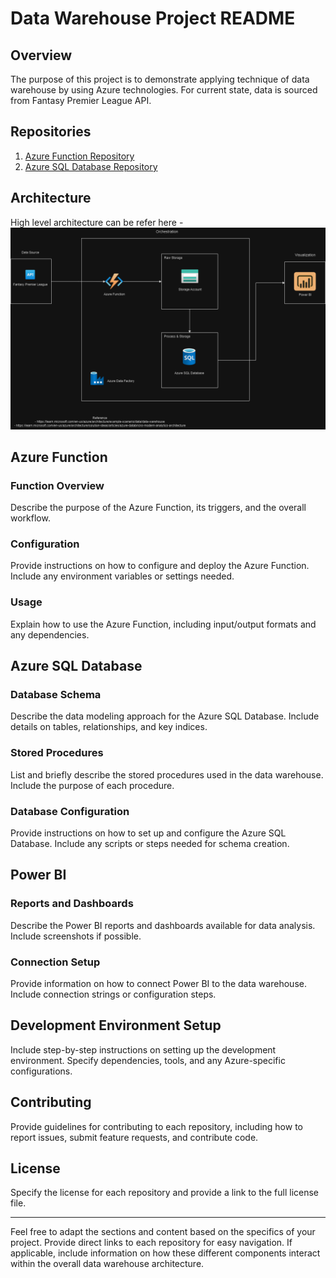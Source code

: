 # Data Warehouse Project README

## Overview

The purpose of this project is to demonstrate applying technique of data warehouse by using Azure technologies. For current state, data is sourced from Fantasy Premier League API.


## Repositories

1. [Azure Function Repository](link-to-azure-function-repo)
2. [Azure SQL Database Repository](link-to-azure-sql-db-repo)

## Architecture

High level architecture can be refer here - ![alt text](<Fantasy Premier League Architecture-High Level Architecture.drawio.png>)

## Azure Function

### Function Overview

Describe the purpose of the Azure Function, its triggers, and the overall workflow.

### Configuration

Provide instructions on how to configure and deploy the Azure Function. Include any environment variables or settings needed.

### Usage

Explain how to use the Azure Function, including input/output formats and any dependencies.

## Azure SQL Database

### Database Schema

Describe the data modeling approach for the Azure SQL Database. Include details on tables, relationships, and key indices.

### Stored Procedures

List and briefly describe the stored procedures used in the data warehouse. Include the purpose of each procedure.

### Database Configuration

Provide instructions on how to set up and configure the Azure SQL Database. Include any scripts or steps needed for schema creation.

## Power BI

### Reports and Dashboards

Describe the Power BI reports and dashboards available for data analysis. Include screenshots if possible.

### Connection Setup

Provide information on how to connect Power BI to the data warehouse. Include connection strings or configuration steps.

## Development Environment Setup

Include step-by-step instructions on setting up the development environment. Specify dependencies, tools, and any Azure-specific configurations.

## Contributing

Provide guidelines for contributing to each repository, including how to report issues, submit feature requests, and contribute code.

## License

Specify the license for each repository and provide a link to the full license file.

---

Feel free to adapt the sections and content based on the specifics of your project. Provide direct links to each repository for easy navigation. If applicable, include information on how these different components interact within the overall data warehouse architecture.
